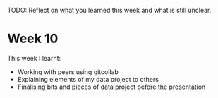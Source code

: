 TODO: Reflect on what you learned this week and what is still unclear.

# Week 10

This week I learnt:

- Working with peers using gitcollab 
- Explaining elements of my data project to others
- Finalising bits and pieces of data project before the presentation 